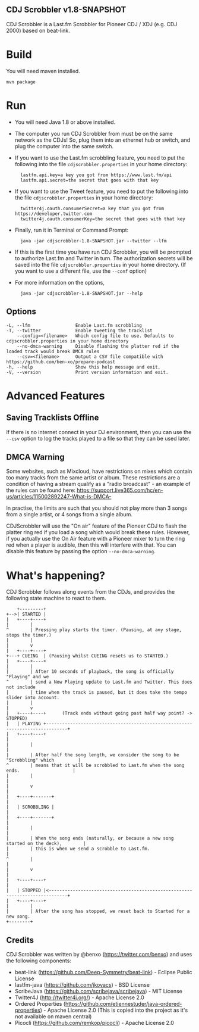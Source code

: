 CDJ Scrobbler v1.8-SNAPSHOT
---------------------------

CDJ Scrobbler is a Last.fm Scrobbler for Pioneer CDJ / XDJ (e.g. CDJ 2000) based on beat-link.


Build
=====

You will need maven installed.

    mvn package


Run
===

* You will need Java 1.8 or above installed. 
* The computer you run CDJ Scrobbler from must be on the same network as the CDJs! So, plug them into an ethernet hub or switch, and plug the computer into the same switch.
* If you want to use the Last.fm scrobbling feature, you need to put the following into the file `cdjscrobbler.properties` in your home directory:


        lastfm.api.key=a key you got from https://www.last.fm/api
        lastfm.api.secret=the secret that goes with that key


* If you want to use the Tweet feature, you need to put the following into the file `cdjscrobbler.properties` in your home directory:


        twitter4j.oauth.consumerSecret=a key that you got from https://developer.twitter.com
        twitter4j.oauth.consumerKey=the secret that goes with that key

* Finally, run it in Terminal or Command Prompt:


        java -jar cdjscrobbler-1.8-SNAPSHOT.jar --twitter --lfm

* If this is the first time you have run CDJ Scrobbler, you will be prompted to authorize Last.fm and Twitter in turn. The authorization secrets will be saved into the file `cdjscrobbler.properties` in your home directory. (If you want to use a different file, use the `--conf` option)
* For more information on the options,


        java -jar cdjscrobbler-1.8-SNAPSHOT.jar --help


Options
-------

    -L, --lfm                 Enable Last.fm scrobbling
    -T, --twitter             Enable tweeting the tracklist
        --config=<filename>   Which config file to use. Defaults to cdjscrobbler.properties in your home directory
        --no-dmca-warning     Disable flashing the platter red if the loaded track would break DMCA rules
        --csv=<filename>      Output a CSV file compatible with https://github.com/ben-xo/prepare-podcast
    -h, --help                Show this help message and exit.
    -V, --version             Print version information and exit.


Advanced Features
=================

Saving Tracklists Offline
-------------------------

If there is no internet connect in your DJ environment, then you can use the `--csv` option to log the tracks played to a file so that they can be used later. 

DMCA Warning
------------

Some websites, such as Mixcloud, have restrictions on mixes which contain too many tracks from the same artist or album. These restrictions are a condition of having a stream qualify as a "radio broadcast" - an example of the rules can be found here: https://support.live365.com/hc/en-us/articles/115002892247-What-is-DMCA-

In practise, the limits are such that you should not play more than 3 songs from a single artist, or 4 songs from a single album.

CDJScrobbler will use the "On air" feature of the Pioneer CDJ to flash the platter ring red if you load a song which would break these rules. However, if you actually use the On Air feature with a Pioneer mixer to turn the ring red when a player is audible, then this will interfere with that. You can disable this feature by passing the option `--no-dmca-warning`.


What's happening?
=================

CDJ Scrobbler follows along events from the CDJs, and provides the following state machine to react to them. 


        +---------+
    +-->| STARTED |
    |   +----+----+
    |        |
    ^        | Pressing play starts the timer. (Pausing, at any stage, stops the timer.)
    |        |
    |        v
    |   +----+----+
    +---+ CUEING  | (Pausing whilst CUEING resets us to STARTED.)
    |   +----+----+
    |        |
    |        | After 10 seconds of playback, the song is officially "Playing" and we 
    ^        | send a Now Playing update to Last.fm and Twitter. This does not include 
    |        | time when the track is paused, but it does take the tempo slider into account.
    |        |
    |        v
    |   +----+----+      (Track ends without going past half way point? -> STOPPED)
    |   | PLAYING +------------------------------------------------------------------------------+
    |   +----+----+                                                                              |
    |        |                                                                                   |
    |        | After half the song length, we consider the song to be "Scrobbling" which         |
    ^        | means that it will be scrobbled to Last.fm when the song ends.                    |
    |        |                                                                                   |
    |        v                                                                                   |
    |   +----+-------+                                                                           |
    |   | SCROBBLING |                                                                           |
    |   +----+-------+                                                                           |
    |        |                                                                                   |
    |        | When the song ends (naturally, or because a new song started on the deck),        |
    |        | this is when we send a scrobble to Last.fm.                                       |
    ^        |                                                                                   |
    |        v                                                                                   |
    |   +----+----+                                                                              |
    |   | STOPPED |<-----------------------------------------------------------------------------+
    |   +----+----+
    |        |
    |        | After the song has stopped, we reset back to Started for a new song.
    +--------+


Credits
-------

CDJ Scrobbler was written by @benxo (https://twitter.com/benxo) and uses the following components:

* beat-link          (https://github.com/Deep-Symmetry/beat-link) - Eclipse Public License
* lastfm-java        (https://github.com/jkovacs) - BSD License
* ScribeJava         (https://github.com/scribejava/scribejava) - MIT License
* Twitter4J          (http://twitter4j.org/) - Apache License 2.0
* Ordered Properties (https://github.com/etiennestuder/java-ordered-properties) - Apache License 2.0
  (This is copied into the project as it's not available on maven central)
* Picocli            (https://github.com/remkop/picocli) - Apache License 2.0


